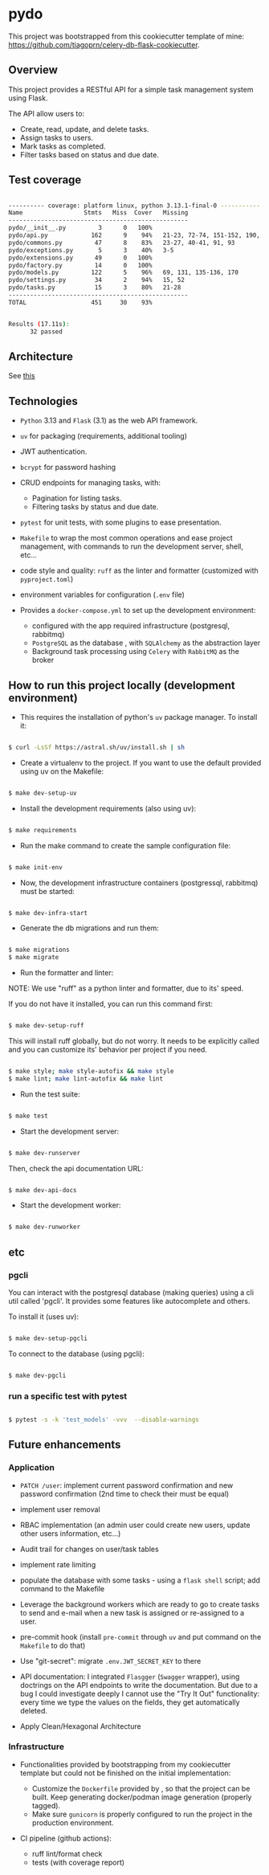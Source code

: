 # pydo

This project was bootstrapped from this cookiecutter template of mine: <https://github.com/tiagoprn/celery-db-flask-cookiecutter>.


## Overview

This project provides a RESTful API for a simple task management system using Flask.

The API allow users to:

- Create, read, update, and delete tasks.
- Assign tasks to users.
- Mark tasks as completed.
- Filter tasks based on status and due date.


## Test coverage

``` bash

---------- coverage: platform linux, python 3.13.1-final-0 -----------
Name                 Stmts   Miss  Cover   Missing
--------------------------------------------------
pydo/__init__.py         3      0   100%
pydo/api.py            162      9    94%   21-23, 72-74, 151-152, 190, 470
pydo/commons.py         47      8    83%   23-27, 40-41, 91, 93
pydo/exceptions.py       5      3    40%   3-5
pydo/extensions.py      49      0   100%
pydo/factory.py         14      0   100%
pydo/models.py         122      5    96%   69, 131, 135-136, 170
pydo/settings.py        34      2    94%   15, 52
pydo/tasks.py           15      3    80%   21-28
--------------------------------------------------
TOTAL                  451     30    93%


Results (17.11s):
      32 passed

```


## Architecture

See [this](ARCHITECTURE.md)


## Technologies

- `Python` 3.13 and `Flask` (3.1) as the web API framework.

- `uv` for packaging (requirements, additional tooling)

- JWT authentication.

- `bcrypt` for password hashing

- CRUD endpoints for managing tasks, with:
    - Pagination for listing tasks.
    - Filtering tasks by status and due date.

- `pytest` for unit tests, with some plugins to ease presentation.

- `Makefile` to wrap the most common operations and ease project management, with commands to run the development server, shell, etc...

- code style and quality: `ruff` as the linter and formatter (customized with `pyproject.toml`)

- environment variables for configuration (`.env` file)

- Provides a `docker-compose.yml` to set up the development environment:
    - configured with the app required infrastructure (postgresql, rabbitmq)
    - `PostgreSQL` as the database , with `SQLAlchemy` as the abstraction layer
    - Background task processing using `Celery` with `RabbitMQ` as the broker


## How to run this project locally (development environment)

- This requires the installation of python's `uv` package manager. To install it:

``` bash

$ curl -LsSf https://astral.sh/uv/install.sh | sh

```

- Create a virtualenv to the project. If you want to use the default provided using uv on the Makefile:

``` bash

$ make dev-setup-uv

```

- Install the development requirements (also using uv):

``` bash

$ make requirements

```


- Run the make command to create the sample configuration file:

``` bash

$ make init-env

```

- Now, the development infrastructure containers (postgressql, rabbitmq) must be started:

``` bash

$ make dev-infra-start

```

- Generate the db migrations and run them:

``` bash

$ make migrations
$ make migrate

```

- Run the formatter and linter:

NOTE: We use "ruff" as a python linter and formatter, due to its' speed.

If you do not have it installed, you can run this command first:

``` bash

$ make dev-setup-ruff

```

This will install ruff globally, but do not worry. It needs to be explicitly called and you can customize its' behavior per project if you need.

``` bash

$ make style; make style-autofix && make style
$ make lint; make lint-autofix && make lint

```

- Run the test suite:

``` bash

$ make test

```

- Start the development server:

``` bash

$ make dev-runserver

```


Then, check the api documentation URL:

``` bash

$ make dev-api-docs

```


- Start the development worker:

``` bash

$ make dev-runworker

```


## etc

### pgcli

You can interact with the postgresql database (making queries) using a cli util called 'pgcli'. It provides some features like autocomplete and others.

To install it (uses uv):

``` bash

$ make dev-setup-pgcli

```

To connect to the database (using pgcli):

``` bash

$ make dev-pgcli

```

### run a specific test with pytest

``` bash

$ pytest -s -k 'test_models' -vvv  --disable-warnings

```


## Future enhancements

### Application

- `PATCH /user`: implement current password confirmation and new password confirmation (2nd time to check their must be equal)

- implement user removal

- RBAC implementation (an admin user could create new users, update other users information, etc...)

- Audit trail for changes on user/task tables

- implement rate limiting

- populate the database with some tasks - using a `flask shell` script; add command to the Makefile

- Leverage the background workers which are ready to go to create tasks to send and e-mail when a new task is assigned or re-assigned to a user.

- pre-commit hook (install `pre-commit` through `uv` and put command on the `Makefile` to do that)

- Use "git-secret": migrate `.env.JWT_SECRET_KEY` to there

- API documentation: I integrated `Flasgger` (`Swagger` wrapper), using doctrings on the API endpoints to write the documentation. But due to a bug I could investigate deeply I cannot use the "Try It Out" functionality: every time we type the values on the fields, they get automatically deleted.

- Apply Clean/Hexagonal Architecture

### Infrastructure

- Functionalities provided by bootstrapping from my cookiecutter template but could not be finished on the initial implementation:
    - Customize the `Dockerfile` provided by , so that the project can be built. Keep generating docker/podman image generation (properly tagged).
    - Make sure `gunicorn` is properly configured to run the project in the production environment.

- CI pipeline (github actions):
    - ruff lint/format check
    - tests (with coverage report)
